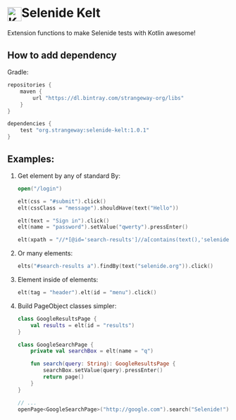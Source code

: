 <h1><img src="https://github.com/strangeway-org/selenide-kelt/blob/master/img/kelt.png" alt="Kelt Helmet" width="32" align="center">Selenide Kelt
</h1>  

Extension functions to make Selenide tests with Kotlin awesome!

## How to add dependency

Gradle:
```groovy
repositories {
    maven {
        url "https://dl.bintray.com/strangeway-org/libs" 
    }
}

dependencies {
    test "org.strangeway:selenide-kelt:1.0.1"
}
```

## Examples:

1. Get element by any of standard By:
    ```kotlin
    open("/login")
    
    elt(css = "#submit").click()
    elt(cssClass = "message").shouldHave(text("Hello"))
    
    elt(text = "Sign in").click()
    elt(name = "password").setValue("qwerty").pressEnter()
    
    elt(xpath = "//*[@id='search-results']//a[contains(text(),'selenide.org')]").click()
    ```

2. Or many elements:
    ```kotlin
    elts("#search-results a").findBy(text("selenide.org")).click()
    ```

3. Element inside of elements:
   ```kotlin
   elt(tag = "header").elt(id = "menu").click()
   ```

2. Build PageObject classes simpler:
    ```kotlin
    class GoogleResultsPage {
        val results = elt(id = "results")
    }
    
    class GoogleSearchPage {
        private val searchBox = elt(name = "q")
    
        fun search(query: String): GoogleResultsPage {
            searchBox.setValue(query).pressEnter()
            return page()
        }
    }
   
    // ...
    openPage<GoogleSearchPage>("http://google.com").search("Selenide!")
    ```